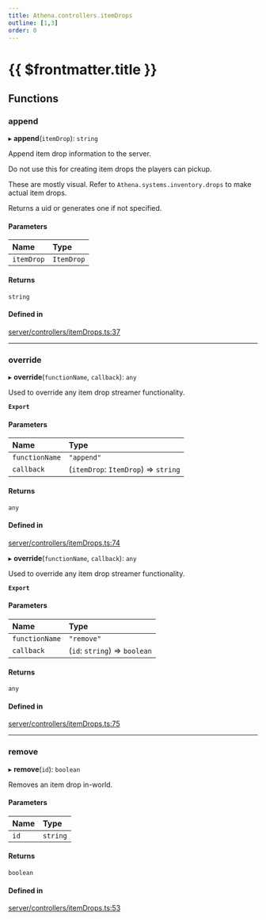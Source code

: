 ```yaml
---
title: Athena.controllers.itemDrops
outline: [1,3]
order: 0
---
```


# {{ $frontmatter.title }}


## Functions

### append

▸ **append**(`itemDrop`): `string`

Append item drop information to the server.

Do not use this for creating item drops the players can pickup.

These are mostly visual. Refer to `Athena.systems.inventory.drops` to make actual item drops.

Returns a uid or generates one if not specified.

#### Parameters

| Name | Type |
| :------ | :------ |
| `itemDrop` | `ItemDrop` |

#### Returns

`string`

#### Defined in

[server/controllers/itemDrops.ts:37](https://github.com/Stuyk/altv-athena/blob/9c488f0/src/core/server/controllers/itemDrops.ts#L37)

___

### override

▸ **override**(`functionName`, `callback`): `any`

Used to override any item drop streamer functionality.

**`Export`**

#### Parameters

| Name | Type |
| :------ | :------ |
| `functionName` | ``"append"`` |
| `callback` | (`itemDrop`: `ItemDrop`) => `string` |

#### Returns

`any`

#### Defined in

[server/controllers/itemDrops.ts:74](https://github.com/Stuyk/altv-athena/blob/9c488f0/src/core/server/controllers/itemDrops.ts#L74)

▸ **override**(`functionName`, `callback`): `any`

Used to override any item drop streamer functionality.

**`Export`**

#### Parameters

| Name | Type |
| :------ | :------ |
| `functionName` | ``"remove"`` |
| `callback` | (`id`: `string`) => `boolean` |

#### Returns

`any`

#### Defined in

[server/controllers/itemDrops.ts:75](https://github.com/Stuyk/altv-athena/blob/9c488f0/src/core/server/controllers/itemDrops.ts#L75)

___

### remove

▸ **remove**(`id`): `boolean`

Removes an item drop in-world.

#### Parameters

| Name | Type |
| :------ | :------ |
| `id` | `string` |

#### Returns

`boolean`

#### Defined in

[server/controllers/itemDrops.ts:53](https://github.com/Stuyk/altv-athena/blob/9c488f0/src/core/server/controllers/itemDrops.ts#L53)
